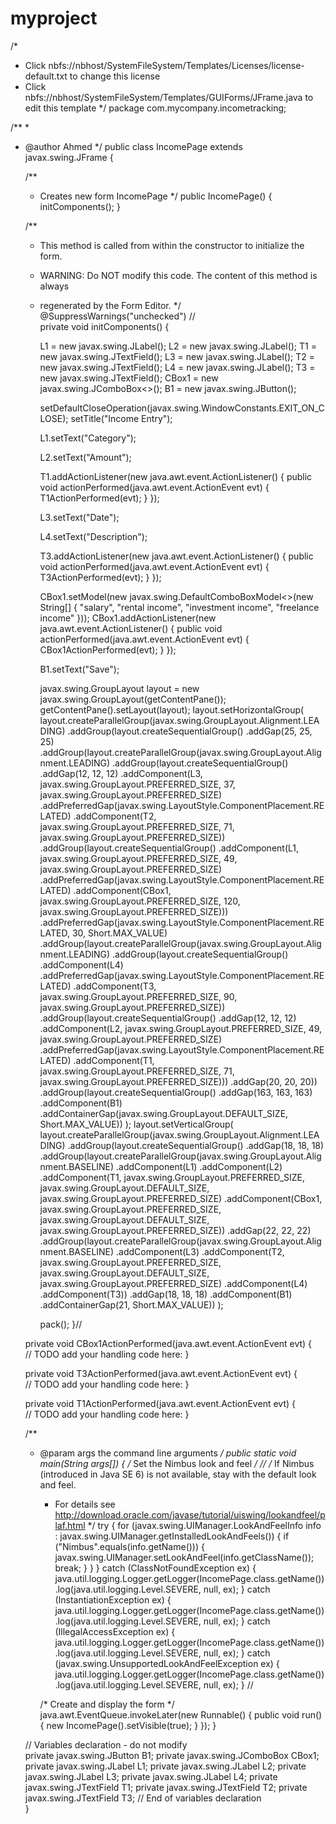 # myproject
/*
 * Click nbfs://nbhost/SystemFileSystem/Templates/Licenses/license-default.txt to change this license
 * Click nbfs://nbhost/SystemFileSystem/Templates/GUIForms/JFrame.java to edit this template
 */
package com.mycompany.incometracking;

/**
 *
 * @author Ahmed
 */
public class IncomePage extends javax.swing.JFrame {

    /**
     * Creates new form IncomePage
     */
    public IncomePage() {
        initComponents();
    }

    /**
     * This method is called from within the constructor to initialize the form.
     * WARNING: Do NOT modify this code. The content of this method is always
     * regenerated by the Form Editor.
     */
    @SuppressWarnings("unchecked")
    // <editor-fold defaultstate="collapsed" desc="Generated Code">                          
    private void initComponents() {

        L1 = new javax.swing.JLabel();
        L2 = new javax.swing.JLabel();
        T1 = new javax.swing.JTextField();
        L3 = new javax.swing.JLabel();
        T2 = new javax.swing.JTextField();
        L4 = new javax.swing.JLabel();
        T3 = new javax.swing.JTextField();
        CBox1 = new javax.swing.JComboBox<>();
        B1 = new javax.swing.JButton();

        setDefaultCloseOperation(javax.swing.WindowConstants.EXIT_ON_CLOSE);
        setTitle("Income Entry");

        L1.setText("Category");

        L2.setText("Amount");

        T1.addActionListener(new java.awt.event.ActionListener() {
            public void actionPerformed(java.awt.event.ActionEvent evt) {
                T1ActionPerformed(evt);
            }
        });

        L3.setText("Date");

        L4.setText("Description");

        T3.addActionListener(new java.awt.event.ActionListener() {
            public void actionPerformed(java.awt.event.ActionEvent evt) {
                T3ActionPerformed(evt);
            }
        });

        CBox1.setModel(new javax.swing.DefaultComboBoxModel<>(new String[] { "salary", "rental income", "investment income", "freelance income" }));
        CBox1.addActionListener(new java.awt.event.ActionListener() {
            public void actionPerformed(java.awt.event.ActionEvent evt) {
                CBox1ActionPerformed(evt);
            }
        });

        B1.setText("Save");

        javax.swing.GroupLayout layout = new javax.swing.GroupLayout(getContentPane());
        getContentPane().setLayout(layout);
        layout.setHorizontalGroup(
            layout.createParallelGroup(javax.swing.GroupLayout.Alignment.LEADING)
            .addGroup(layout.createSequentialGroup()
                .addGap(25, 25, 25)
                .addGroup(layout.createParallelGroup(javax.swing.GroupLayout.Alignment.LEADING)
                    .addGroup(layout.createSequentialGroup()
                        .addGap(12, 12, 12)
                        .addComponent(L3, javax.swing.GroupLayout.PREFERRED_SIZE, 37, javax.swing.GroupLayout.PREFERRED_SIZE)
                        .addPreferredGap(javax.swing.LayoutStyle.ComponentPlacement.RELATED)
                        .addComponent(T2, javax.swing.GroupLayout.PREFERRED_SIZE, 71, javax.swing.GroupLayout.PREFERRED_SIZE))
                    .addGroup(layout.createSequentialGroup()
                        .addComponent(L1, javax.swing.GroupLayout.PREFERRED_SIZE, 49, javax.swing.GroupLayout.PREFERRED_SIZE)
                        .addPreferredGap(javax.swing.LayoutStyle.ComponentPlacement.RELATED)
                        .addComponent(CBox1, javax.swing.GroupLayout.PREFERRED_SIZE, 120, javax.swing.GroupLayout.PREFERRED_SIZE)))
                .addPreferredGap(javax.swing.LayoutStyle.ComponentPlacement.RELATED, 30, Short.MAX_VALUE)
                .addGroup(layout.createParallelGroup(javax.swing.GroupLayout.Alignment.LEADING)
                    .addGroup(layout.createSequentialGroup()
                        .addComponent(L4)
                        .addPreferredGap(javax.swing.LayoutStyle.ComponentPlacement.RELATED)
                        .addComponent(T3, javax.swing.GroupLayout.PREFERRED_SIZE, 90, javax.swing.GroupLayout.PREFERRED_SIZE))
                    .addGroup(layout.createSequentialGroup()
                        .addGap(12, 12, 12)
                        .addComponent(L2, javax.swing.GroupLayout.PREFERRED_SIZE, 49, javax.swing.GroupLayout.PREFERRED_SIZE)
                        .addPreferredGap(javax.swing.LayoutStyle.ComponentPlacement.RELATED)
                        .addComponent(T1, javax.swing.GroupLayout.PREFERRED_SIZE, 71, javax.swing.GroupLayout.PREFERRED_SIZE)))
                .addGap(20, 20, 20))
            .addGroup(layout.createSequentialGroup()
                .addGap(163, 163, 163)
                .addComponent(B1)
                .addContainerGap(javax.swing.GroupLayout.DEFAULT_SIZE, Short.MAX_VALUE))
        );
        layout.setVerticalGroup(
            layout.createParallelGroup(javax.swing.GroupLayout.Alignment.LEADING)
            .addGroup(layout.createSequentialGroup()
                .addGap(18, 18, 18)
                .addGroup(layout.createParallelGroup(javax.swing.GroupLayout.Alignment.BASELINE)
                    .addComponent(L1)
                    .addComponent(L2)
                    .addComponent(T1, javax.swing.GroupLayout.PREFERRED_SIZE, javax.swing.GroupLayout.DEFAULT_SIZE, javax.swing.GroupLayout.PREFERRED_SIZE)
                    .addComponent(CBox1, javax.swing.GroupLayout.PREFERRED_SIZE, javax.swing.GroupLayout.DEFAULT_SIZE, javax.swing.GroupLayout.PREFERRED_SIZE))
                .addGap(22, 22, 22)
                .addGroup(layout.createParallelGroup(javax.swing.GroupLayout.Alignment.BASELINE)
                    .addComponent(L3)
                    .addComponent(T2, javax.swing.GroupLayout.PREFERRED_SIZE, javax.swing.GroupLayout.DEFAULT_SIZE, javax.swing.GroupLayout.PREFERRED_SIZE)
                    .addComponent(L4)
                    .addComponent(T3))
                .addGap(18, 18, 18)
                .addComponent(B1)
                .addContainerGap(21, Short.MAX_VALUE))
        );

        pack();
    }// </editor-fold>                        

    private void CBox1ActionPerformed(java.awt.event.ActionEvent evt) {                                      
        // TODO add your handling code here:
    }                                     

    private void T3ActionPerformed(java.awt.event.ActionEvent evt) {                                   
        // TODO add your handling code here:
    }                                  

    private void T1ActionPerformed(java.awt.event.ActionEvent evt) {                                   
        // TODO add your handling code here:
    }                                  

    /**
     * @param args the command line arguments
     */
    public static void main(String args[]) {
        /* Set the Nimbus look and feel */
        //<editor-fold defaultstate="collapsed" desc=" Look and feel setting code (optional) ">
        /* If Nimbus (introduced in Java SE 6) is not available, stay with the default look and feel.
         * For details see http://download.oracle.com/javase/tutorial/uiswing/lookandfeel/plaf.html 
         */
        try {
            for (javax.swing.UIManager.LookAndFeelInfo info : javax.swing.UIManager.getInstalledLookAndFeels()) {
                if ("Nimbus".equals(info.getName())) {
                    javax.swing.UIManager.setLookAndFeel(info.getClassName());
                    break;
                }
            }
        } catch (ClassNotFoundException ex) {
            java.util.logging.Logger.getLogger(IncomePage.class.getName()).log(java.util.logging.Level.SEVERE, null, ex);
        } catch (InstantiationException ex) {
            java.util.logging.Logger.getLogger(IncomePage.class.getName()).log(java.util.logging.Level.SEVERE, null, ex);
        } catch (IllegalAccessException ex) {
            java.util.logging.Logger.getLogger(IncomePage.class.getName()).log(java.util.logging.Level.SEVERE, null, ex);
        } catch (javax.swing.UnsupportedLookAndFeelException ex) {
            java.util.logging.Logger.getLogger(IncomePage.class.getName()).log(java.util.logging.Level.SEVERE, null, ex);
        }
        //</editor-fold>

        /* Create and display the form */
        java.awt.EventQueue.invokeLater(new Runnable() {
            public void run() {
                new IncomePage().setVisible(true);
            }
        });
    }

    // Variables declaration - do not modify                     
    private javax.swing.JButton B1;
    private javax.swing.JComboBox<String> CBox1;
    private javax.swing.JLabel L1;
    private javax.swing.JLabel L2;
    private javax.swing.JLabel L3;
    private javax.swing.JLabel L4;
    private javax.swing.JTextField T1;
    private javax.swing.JTextField T2;
    private javax.swing.JTextField T3;
    // End of variables declaration                   
}

